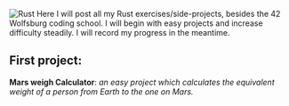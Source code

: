 ![Rust](https://external-content.duckduckgo.com/iu/?u=https%3A%2F%2Fwww.bleepstatic.com%2Fcontent%2Fhl-images%2F2017%2F02%2F05%2FRust.jpg&f=1&nofb=1)
Here I will post all my Rust exercises/side-projects, besides the 42 Wolfsburg coding school.
I will begin with easy projects and increase difficulty steadily.
I will record my progress in the meantime.

## First project:

**Mars weigh Calculator**: *an easy project which calculates the equivalent weight of a person from Earth to the one on Mars.*
